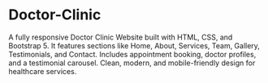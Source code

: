# Doctor-Clinic
A fully responsive Doctor Clinic Website built with HTML, CSS, and Bootstrap 5. It features sections like Home, About, Services, Team, Gallery, Testimonials, and Contact. Includes appointment booking, doctor profiles, and a testimonial carousel. Clean, modern, and mobile-friendly design for healthcare services.
